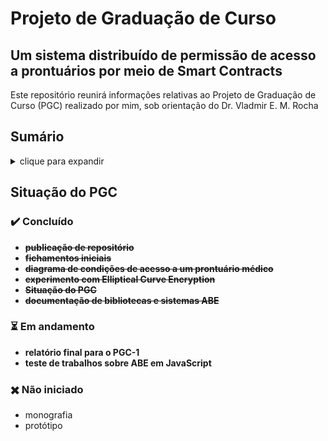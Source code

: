 # Projeto de Graduação de Curso

## Um sistema distribuído de permissão de acesso a prontuários por meio de Smart Contracts

Este repositório reunirá informações relativas ao Projeto de Graduação de Curso (PGC) realizado por mim, sob orientação do Dr. Vladmir E. M. Rocha

## Sumário

<details><summary> clique para expandir </summary>

### Dados

1. [Seção Principal](dados/consulta-DATASUS_CNES-2019/README.md)
2. [Profissões da área de saúde representados em JSON](dados/consulta-DATASUS_CNES-2019/profissionais-saude.json)
3. [consultas realizadas ao DATASUS referente a 2019](dados/consulta-DATASUS_CNES-2019)

### Referências

1. [Criptografia](referências/criptografia/README.md)
    1. [Attribute-Based Encryption: Using Identity-Based Encryption for Access Control](referências/criptografia/Juel2004.md)
    2. [Self-Protecting Electronic Medical Records Using Attribute-Based Encryption](referências/criptografia/Akin2010.md)
2. [Ética médica, sigilo e informação](referências/ética-e-informação/README.md)
    1. [Resolução do CFM Nº 1931/2009 - Aprova o Código de Ética Médica.](referências/ética-e-informação/CEM.md)
3. [Taxonomia médica](referências/taxonomia-médica/README.md)

### Documentos

1. [Descrição do PGC](documentos/descrição.md)
2. modelos (a acrescentar)
3. [cronograma do PGC](documentos/cronograma.md)
4. [atas](documentos/atas)

### Código

1. [[Javascript] Criptografia de curva elíptica usando a curva secp256k1 (Curva do Bitcoin)](experimentos/node-bitcoin-key-encryption)
2. [[Java] Conversão de código Java para Javascript com GWT](experimentos/gwt-simple-project)
3. [Lista de sistemas e artigos citando trabalhos na área de ABE](sistemas/README.md)

</details>

## Situação do PGC

### ✔️ Concluído

- **~~publicação de repositório~~**
- **~~fichamentos iniciais~~**
- **~~diagrama de condições de acesso a um prontuário médico~~**
- **~~experimento com Elliptical Curve Encryption~~**
- **~~Situação do PGC~~**
- **~~documentação de bibliotecas e sistemas ABE~~**

### ⏳ Em andamento

- **relatório final para o PGC-1**
- **teste de trabalhos sobre ABE em JavaScript**

### ✖️ Não iniciado

- monografia
- protótipo